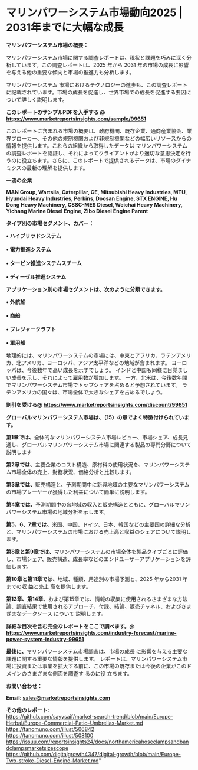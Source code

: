 # マリンパワーシステム市場動向2025 | 2031年までに大幅な成長

<strong><b>マリンパワーシステム市場の概要：</b></strong>

マリンパワーシステム市場に関する調査レポートは、現状と課題を巧みに深く分析しています。この調査レポートは、2025 年から 2031 年の市場の成長に影響を与える他の重要な傾向と市場の推進力も分析します。

マリンパワーシステム 市場におけるテクノロジーの進歩も、この調査レポートに記載されています。市場の成長を促進し、世界市場での成長を促進する要因について詳しく説明します。

<strong>このレポートのサンプルPDFを入手する @ <a href=https://www.marketreportsinsights.com/sample/99651>https://www.marketreportsinsights.com/sample/99651</a></strong>

このレポートに含まれる市場の概要は、政府機関、既存企業、通商産業協会、業界ブローカー、その他の規制機関および非規制機関などの幅広いリソースからの情報を提供します。これらの組織から取得したデータは マリンパワーシステム の調査レポートを認証し、それによってクライアントがより適切な意思決定を行うのに役立ちます。さらに、このレポートで提供されるデータは、市場のダイナミクスの最新の理解を提供します。

<strong>一流の企業</strong>

<strong><b>MAN Group, Wartsila, Caterpillar, GE, Mitsubishi Heavy Industries, MTU, Hyundai Heavy Industries, Perkins, Doosan Engine, STX ENGINE, Hu Dong Heavy Machinery, CSSC-MES Diesel, Weichai Heavy Machinery, Yichang Marine Diesel Engine, Zibo Diesel Engine Parent</b></strong>

<strong><b>タイプ別の市場セグメント、カバー：</b></strong>

<strong>• ハイブリッドシステム<br><br>• 電力推進システム<br><br>• タービン推進システムスチーム<br><br>• ディーゼル推進システム</strong>

<strong><b>アプリケーション別の市場セグメントは、次のように分類できます。</b></strong>

<strong>• 外航船<br><br>• 商船<br><br>• プレジャークラフト<br><br>• 軍用船</strong>

 地理的には、マリンパワーシステムの市場には、中東とアフリカ、ラテンアメリカ、北アメリカ、ヨーロッパ、アジア太平洋などの地域が含まれます。 ヨーロッパは、今後数年で高い成長を示すでしょう。 インドと中国も同様に目覚ましい成長を示し、それによって雇用数が増加します。 一方、北米は、今後数年間でマリンパワーシステム市場でトップシェアを占めると予想されています。 ラテンアメリカの国々は、市場全体で大きなシェアを占めるでしょう。

<strong>割引を受ける@ <a href=https://www.marketreportsinsights.com/discount/99651>https://www.marketreportsinsights.com/discount/99651</a></strong>

<strong><b>グローバルマリンパワーシステム市場は、（15）の章でよく特徴付けられています。</b></strong>

<strong><b>第</b></strong><strong><b>1章では、</b></strong>全体的なマリンパワーシステム市場レビュー、市場シェア、成長見通し、グローバルマリンパワーシステム市場に関連する製品の専門分野について説明します

<strong><b>第2章では、</b></strong>主要企業のコスト構造、原材料の使用状況を、マリンパワーシステム市場全体の売上、財務状況、価格分析と比較します。

<strong><b>第3章では、</b></strong>販売構造と、予測期間中に新興地域の主要なマリンパワーシステムの市場プレーヤーが獲得した利益について簡単に説明します。

<strong><b>第4章では、</b></strong>予測期間中の各地域の収入と販売構造とともに、グローバルマリンパワーシステム市場の地域分析を示します。

<strong><b>第5、6、7章では、</b></strong>米国、中国、ドイツ、日本、韓国などの主要国の詳細な分析と、マリンパワーシステムの市場における売上高と収益のシェアについて説明します。

<strong><b>第8章と第9章では、</b></strong>マリンパワーシステムの市場全体を製品タイプごとに評価し、市場シェア、販売構造、成長率などのエンドユーザーアプリケーションを評価します。

<strong><b>第10章と第11章では、</b></strong>地域、種類、用途別の市場予測と、2025 年から2031 年までの収 益と売上 高を提供します。

<strong><b>第13章、第14章、</b></strong>および第15章では、情報の収集に使用されるさまざまな方法論、調査結果で使用されるアプローチ、付録、結論、販売チャネル、およびさまざまなデータソース について 説明します。

<strong>詳細な目次を含む完全なレポートをここで調べます。@ <a href=https://www.marketreportsinsights.com/industry-forecast/marine-power-system-industry-99651>https://www.marketreportsinsights.com/industry-forecast/marine-power-system-industry-99651</a></strong>

<strong><b>最後に、</b></strong>マリンパワーシステム市場調査は、市場の成長 に影響を</a>与える主要な課題に関する重要な情報を提供します。 レポートは、マリンパワーシステム市場に投資または事業を拡大する前に、この市場の既存または今後の企業がこのドメインのさまざまな側面を調査す るのに役 立ちます。

<strong><b>お問い合わせ：</b></strong>

<strong>Email: </strong><a href=mailto:sales@marketreportsinsights.com><strong>sales@marketreportsinsights.com</strong></a>

<strong>その他のレポート:</strong>
<br>
<a href=https://github.com/sayysaif/market-search-trend/blob/main/Europe-Herbal/Europe-Commercial-Patio-Umbrellas-Market.md>https://github.com/sayysaif/market-search-trend/blob/main/Europe-Herbal/Europe-Commercial-Patio-Umbrellas-Market.md</a>
<br>
<a href=https://tanomuno.com/illust/506842>https://tanomuno.com/illust/506842</a>
<br>
<a href=https://tanomuno.com/illust/508100>https://tanomuno.com/illust/508100</a>
<br>
<a href=https://issuu.com/reportsinsights24/docs/northamericahoseclampsandbandclampsmarketsizescope>https://issuu.com/reportsinsights24/docs/northamericahoseclampsandbandclampsmarketsizescope</a>
<br>
<a href=https://github.com/digitalgrowth4347/digital-growth/blob/main/Europe-Two-stroke-Diesel-Engine-Market.md>https://github.com/digitalgrowth4347/digital-growth/blob/main/Europe-Two-stroke-Diesel-Engine-Market.md</a>"
